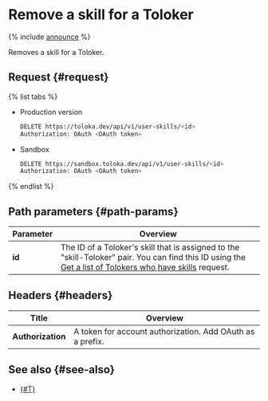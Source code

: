 # Remove a skill for a Toloker

{% include [announce](../_includes/announce.md) %}

Removes a skill for a Toloker.

## Request {#request}

{% list tabs %}

- Production version

    ```bash
    DELETE https://toloka.dev/api/v1/user-skills/<id>
    Authorization: OAuth <OAuth token>
    ```

- Sandbox

    ```bash
    DELETE https://sandbox.toloka.dev/api/v1/user-skills/<id>
    Authorization: OAuth <OAuth token>
    ```

{% endlist %}

## Path parameters {#path-params}

Parameter | Overview
----- | -----
**id** | The ID of a Toloker's skill that is assigned to the "skill-Toloker" pair. You can find this ID using the [Get a list of Tolokers who have skills](get-user-skill-list.md) request.

## Headers {#headers}

Title | Overview
----- | -----
**Authorization** | A token for account authorization. Add OAuth as a prefix.

## See also {#see-also}

- [{#T}](../../guide/concepts/nav-delete.md)